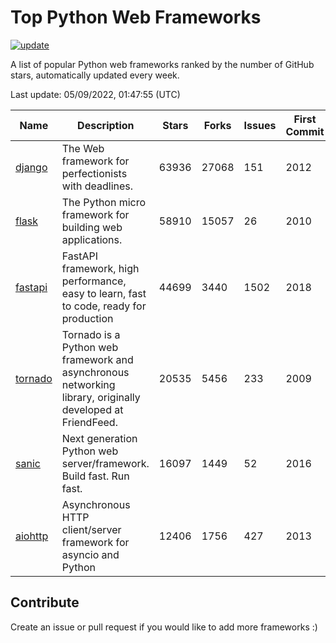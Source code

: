 # Top Python Web Frameworks

[![update](https://github.com/sunnysid3up/python-web-frameworks/actions/workflows/update.yml/badge.svg)](https://github.com/sunnysid3up/python-web-frameworks/actions/workflows/update.yml)

A list of popular Python web frameworks ranked by the number of GitHub stars, automatically updated every week.

Last update: 05/09/2022, 01:47:55 (UTC)

| Name          | Description          | Stars                     | Forks          | Issues               | First Commit        | Last Commit         |
|---------------|----------------------|---------------------------|----------------|----------------------|---------------------|---------------------|
| [django](https://github.com/django/django) | The Web framework for perfectionists with deadlines. | 63936 | 27068 | 151 | 2012 | 2022-05-09 |
| [flask](https://github.com/pallets/flask) | The Python micro framework for building web applications. | 58910 | 15057 | 26 | 2010 | 2022-05-08 |
| [fastapi](https://github.com/tiangolo/fastapi) | FastAPI framework, high performance, easy to learn, fast to code, ready for production | 44699 | 3440 | 1502 | 2018 | 2022-05-09 |
| [tornado](https://github.com/tornadoweb/tornado) | Tornado is a Python web framework and asynchronous networking library, originally developed at FriendFeed. | 20535 | 5456 | 233 | 2009 | 2022-05-08 |
| [sanic](https://github.com/sanic-org/sanic) | Next generation Python web server/framework. Build fast. Run fast. | 16097 | 1449 | 52 | 2016 | 2022-05-08 |
| [aiohttp](https://github.com/aio-libs/aiohttp) | Asynchronous HTTP client/server framework for asyncio and Python | 12406 | 1756 | 427 | 2013 | 2022-05-08 |

## Contribute 

Create an issue or pull request if you would like to add more frameworks :)